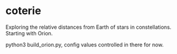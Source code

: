 # coterie

Exploring the relative distances from Earth of stars in constellations.  Starting with Orion.

python3 build_orion.py, config values controlled in there for now.
